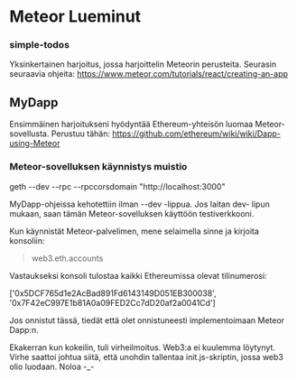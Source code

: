 # Meteor Lueminut

### simple-todos

Yksinkertainen harjoitus, jossa harjoittelin Meteorin perusteita. Seurasin seuraavia ohjeita: https://www.meteor.com/tutorials/react/creating-an-app

## MyDapp

Ensimmäinen harjoitukseni hyödyntää Ethereum-yhteisön luomaa Meteor-sovellusta. Perustuu tähän: https://github.com/ethereum/wiki/wiki/Dapp-using-Meteor

### Meteor-sovelluksen käynnistys muistio

geth --dev --rpc --rpccorsdomain "http://localhost:3000"

MyDapp-ohjeissa kehotettiin ilman --dev -lippua. Jos laitan dev- lipun mukaan, saan tämän Meteor-sovelluksen käyttöön testiverkkooni.

Kun käynnistät Meteor-palvelimen, mene selaimella sinne ja kirjoita konsoliin:

> web3.eth.accounts

Vastaukseksi konsoli tulostaa kaikki Ethereumissa olevat tilinumerosi:

['0x5DCF765d1e2AcBad891Fd6143149D051EB300038', '0x7F42eC997E1b81A0a09FED2Cc7dD20af2a0041Cd']

Jos onnistut tässä, tiedät että olet onnistuneesti implementoimaan Meteor Dapp:n.

Ekakerran kun kokeilin, tuli virheilmoitus. Web3:a ei kuulemma löytynyt. Virhe saattoi johtua siitä, että unohdin tallentaa init.js-skriptin, jossa web3 olio luodaan. Noloa -_-